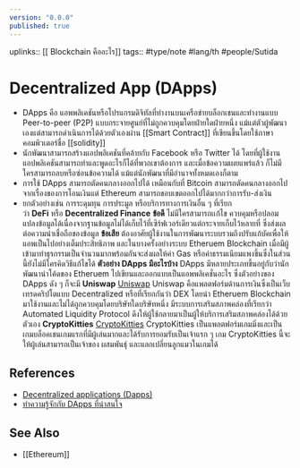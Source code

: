 ```yaml
---
version: "0.0.0"
published: true
---
```

uplinks:: [[ Blockchain คืออะไร]]
tags:: #type/note #lang/th #people/Sutida

# Decentralized App (DApps)
- DApps คือ แอพพลิเคชันหรือโปรแกรมดิจิทัลที่ทำงานบนเครือข่ายบล็อกเชนและทำงานแบบ Peer-to-peer (P2P) แบบกระจายศูนย์ที่ไม่ถูกควบคุมโดยฝ่ายใดฝ่ายหนึ่ง แม้แต่ตัวผู้พัฒนาเองแต่สามารถดำเนินการได้ด้วยตัวเองผ่าน [[Smart Contract]] ที่เขียนขึ้นโดยใช้ภาษาคอมพิวเตอร์ชื่อ [[solidity]]
- นักพัฒนาสามารถสร้างแอปพลิเคชันที่คล้ายกับ Facebook หรือ Twitter ได้ โดยที่ผู้ใช้งานแอปพลิเคชันสามารถทำและพูดอะไรก็ได้ที่พวกเขาต้องการ และเมื่อข้อความเผยแพร่แล้ว ก็ไม่มีใครสามารถลบหรือซ่อนข้อความได้ แม้แต่นักพัฒนาที่มีอำนาจทั้งหมดเองก็ตาม
- การใช้ DApps สามารถตัดคนกลางออกไปได้ เหมือนกับที่ Bitcoin สามารถตัดคนกลางออกไปจากเรื่องของการโอนเงินแต่ Ethereum สามารถขอบเขตออกไปได้มากกว่าการรับ-ส่งเงิน
- ยกตัวอย่างเช่น การระดุมทุน การประมูล หรือบริการทางการเงินอื่น ๆ ที่เรียกว่า **DeFi** หรือ **Decentralized Finance**
**ข้อดี**
ไม่มีใครสามารถเเก้ไข ควบคุมหรือปลอมแปลงข้อมูลได้เนื่องจากฐานข้อมูลไม่ได้เก็บไว้ที่เซิร์ฟเวอร์เดียวแต่กระจายเก็บไว้หลายที่ ซึ่งส่งผลต่อความน่าเชื่อถือของข้อมูล
**ข้อเสีย**
ต้องอาศัยผู้ใช้งานในการพัฒนาระบบรวมถึงปรับแก้บัคเพื่อให้แอพเป็นไปอย่างเต็มประสิทธิภาพ และในบางครั้งอย่างระบบ Etheruem Blockchain เมื่อมีผู้เข้ามาทำธุรกรรมเป็นจำนวนมากพร้อมกันจะส่งผลให้ค่า Gas หรือค่าธรรมเนียมแพงขึ้นซึ่งในส่วนนี้ยังไม่มีใครคิดวิธีแก้ไขได้
**ตัวอย่าง DApps มีอะไรบ้าง**
DApps มีหลายประเภทขึ้นอยู่กับว่านักพัฒนานำโค้ดของ Etheruem ไปเขียนและออกแบบเป็นแอพพลิเคชั่นอะไร ซึ่งตัวอย่างของ DApps ดัง ๆ ก็จะมี
 **Uniswap**
  [Uniswap](https://uniswap.org/)
Uniswap คือแพลตฟอร์มด้านการเงินซึ่งเป็นเว็บเทรดคริปโตแบบ Decentralized หรือที่เรียกกันว่า DEX โดยนำ Etheruem Blockchain มาใช้งานและไม่ได้ถูกควบคุมโดยบริษัทใดบริษัทหนึ่ง มีระบบการเสริมสภาพคล่องที่เรียกว่า Automated Liquidity Protocol ดึงให้ผู้ใช้กลายมาเป็นผู้ให้บริการเสริมสภาพคล่องได้ด้วยตัวเอง
 **CryptoKitties**
 [CryptoKitties](https://www.cryptokitties.co/)
CryptoKitties เป็นแพลตฟอร์มเกมมิ่งและเป็นเกมบล็อคเชนเกมแรกที่มีผู้เล่นมากและได้รับการยอมรับเป็นเจ้าแรก ๆ เกม CryptoKitties นี้จะให้ผู้เล่นสามารถเป็นเจ้าของ ผสมพันธุ์ และแลกเปลี่ยนลูกแมวในเกมได้

## References
- [Decentralized applications (Dapps)](https://zipmex.com/th/glossary/dapps/)
- [ทำความรู้จักกับ DApps ที่น่าสนใจ](https://medium.com/bitkub/dapps-35ef97fa2495)
## See Also
- [[Ethereum]]

